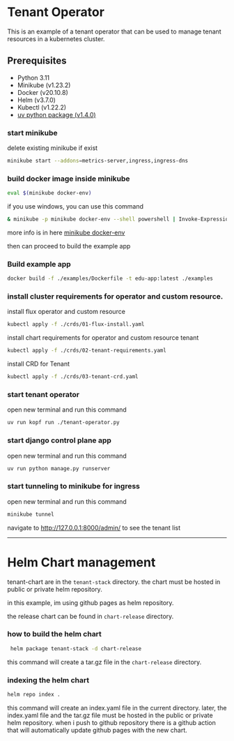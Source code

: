 # Tenant Operator

This is an example of a tenant operator that can be used to manage tenant resources in a kubernetes cluster.

## Prerequisites

- Python 3.11
- Minikube  (v1.23.2)
- Docker (v20.10.8)
- Helm (v3.7.0)
- Kubectl (v1.22.2)
- [uv python package (v1.4.0)](https://docs.astral.sh/uv/guides/install-python/)

### start minikube

delete existing minikube if exist
```bash
minikube start --addons=metrics-server,ingress,ingress-dns
```

### build docker image inside minikube
```bash
eval $(minikube docker-env)
```
if you use windows, you can use this command

```bash
& minikube -p minikube docker-env --shell powershell | Invoke-Expression
```

more info is in here [minikube docker-env](https://minikube.sigs.k8s.io/docs/handbook/pushing/)

then can proceed to build the example app

### Build example app 
```bash
docker build -f ./examples/Dockerfile -t edu-app:latest ./examples
```

### install cluster requirements for operator and custom resource.

install flux operator and custom resource
```bash
kubectl apply -f ./crds/01-flux-install.yaml
```
install chart requirements for operator and custom resource tenant
```bash
kubectl apply -f ./crds/02-tenant-requirements.yaml
```
install CRD for Tenant
```bash
kubectl apply -f ./crds/03-tenant-crd.yaml
```

### start tenant operator

open new terminal and run this command

```bash
uv run kopf run ./tenant-operator.py
```

### start django control plane app

open new terminal and run this command

```bash
uv run python manage.py runserver
```

### start tunneling to minikube for ingress

open new terminal and run this command

```bash
minikube tunnel
```

navigate to http://127.0.0.1:8000/admin/ to see the tenant list

---

# Helm Chart management

tenant-chart are in the `tenant-stack` directory. the chart must be hosted in public or private helm repository.

in this example, im using github pages as helm repository.

the release chart can be found in `chart-release` directory.

### how to build the helm chart

```bash
 helm package tenant-stack -d chart-release
```

this command will create a tar.gz file in the `chart-release` directory.

### indexing the helm chart

```bash
helm repo index .
```

this command will create an index.yaml file in the current directory. 
later, the index.yaml file and the tar.gz file must be hosted in the public or private helm repository.
when i push to github repository there is a github action that will automatically update github pages with the new chart.

